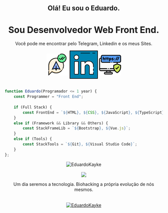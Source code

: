 <h2 align="center">Olá! Eu sou o Eduardo.</h2>
<div align="center"> 

# Sou Desenvolvedor Web Front End. <br>
Você pode me encontrar pelo Telegram, Linkedin e os meus Sites. 

<a href="https://web.telegram.org/z/#-1582796052"><img align="center" src="images/telegram.png" target='_blank' alt="Telegram Logo" height="70" width="70" /></a>
<a href="https://linkedin.com/in/eduardokaykedasilva"><img align="center" src="images/linkedin.png" alt="Linkedin Logo" height="90" width="90" /></a>
<a href="https://linktr.ee/EduardoKayke"><img align="center" src="images/sitepessoal.png" alt="Sites" height="70" width="70" /></a><br><br>
    
</div>

<div align="left">
    
```js       
function Eduardo(Programador <= 1 year) {
    const Programmer = "Front End";
    
    if (Full Stack) {
        const FrontEnd = `${HTML}, ${CSS}, ${JavaScript}, ${TypeScript}`;
    }
    else if (Framework && Library && Others) {
        const StackFrameLib = `${Bootstrap}, ${Vue.js}`;
    }
    else if (Tools) {
        const StackTools = `${Git}, ${Visual Studio Code}`;
    }
};
```
</div>  
    
<p align="center">
  <img src="http://github-readme-streak-stats.herokuapp.com?user=EduardoKayke&theme=dracula" alt="EduardoKayke" width="500" />
</p>
    
<p align="center">
  <img align="center" src="https://github-readme-stats.vercel.app/api/top-langs/?username=EduardoKayke&layout=compact&theme=radical" width="500"/>
</p>      
    
<div align="center">
Um dia seremos a tecnologia. Biohacking a própria evolução de nós mesmos.<br><br>

<p><a href="https://www.buymeacoffee.com/EduardoKayke"> <img align="center" src="https://cdn.buymeacoffee.com/buttons/v2/default-yellow.png" height="50" width="210" alt="EduardoKayke" /></a></a></p>
